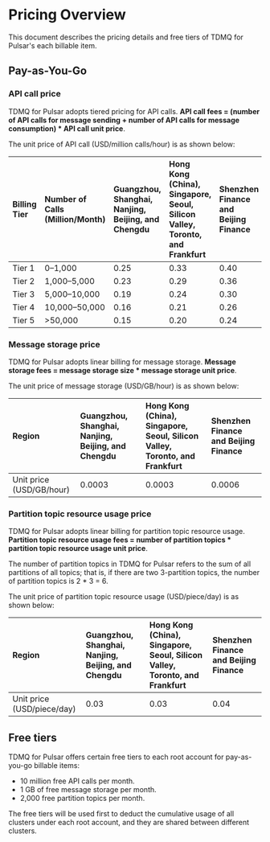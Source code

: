 # Pricing Overview
This document describes the pricing details and free tiers of TDMQ for Pulsar's each billable item.
## Pay-as-You-Go
### API call price
TDMQ for Pulsar adopts tiered pricing for API calls. **API call fees = (number of API calls for message sending + number of API calls for message consumption) * API call unit price**.

The unit price of API call (USD/million calls/hour) is as shown below:

| Billing Tier | Number of Calls (Million/Month) | Guangzhou, Shanghai, Nanjing, Beijing, and Chengdu | Hong Kong (China), Singapore, Seoul, Silicon Valley, Toronto, and Frankfurt | Shenzhen Finance and Beijing Finance |
|:----------|:----------|:----------|:----------|:----------|
| Tier 1 | 0–1,000 | 0.25 | 0.33 | 0.40 |
| Tier 2 | 1,000–5,000 | 0.23 | 0.29 | 0.36 |
| Tier 3 | 5,000–10,000 | 0.19 | 0.24 | 0.30 |
| Tier 4 | 10,000–50,000 | 0.16 | 0.21 | 0.26 |
| Tier 5 | >50,000 | 0.15 | 0.20 | 0.24 |

### Message storage price
TDMQ for Pulsar adopts linear billing for message storage. **Message storage fees = message storage size * message storage unit price**.

The unit price of message storage (USD/GB/hour) is as shown below:

| Region | Guangzhou, Shanghai, Nanjing, Beijing, and Chengdu | Hong Kong (China), Singapore, Seoul, Silicon Valley, Toronto, and Frankfurt | Shenzhen Finance and Beijing Finance |
|:----------|:----------|:----------|:----------|
| Unit price (USD/GB/hour) | 0.0003 | 0.0003 | 0.0006 |

### Partition topic resource usage price
TDMQ for Pulsar adopts linear billing for partition topic resource usage. **Partition topic resource usage fees = number of partition topics * partition topic resource usage unit price**.

The number of partition topics in TDMQ for Pulsar refers to the sum of all partitions of all topics; that is, if there are two 3-partition topics, the number of partition topics is 2 * 3 = 6.

The unit price of partition topic resource usage (USD/piece/day) is as shown below:

| Region | Guangzhou, Shanghai, Nanjing, Beijing, and Chengdu | Hong Kong (China), Singapore, Seoul, Silicon Valley, Toronto, and Frankfurt | Shenzhen Finance and Beijing Finance |
|:----------|:----------|:----------|:----------|
| Unit price (USD/piece/day) | 0.03 | 0.03 | 0.04 |

## Free tiers
TDMQ for Pulsar offers certain free tiers to each root account for pay-as-you-go billable items:
- 10 million free API calls per month.
- 1 GB of free message storage per month.
- 2,000 free partition topics per month.

The free tiers will be used first to deduct the cumulative usage of all clusters under each root account, and they are shared between different clusters.

